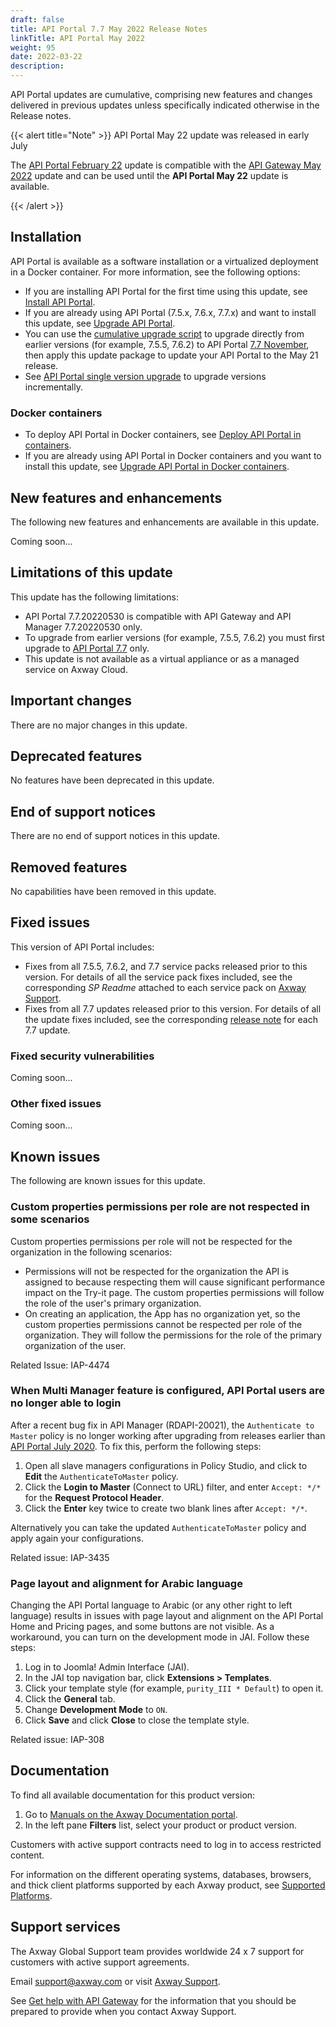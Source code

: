 ```yaml
---
draft: false
title: API Portal 7.7 May 2022 Release Notes
linkTitle: API Portal May 2022
weight: 95
date: 2022-03-22
description: 
---
```

API Portal updates are cumulative, comprising new features and changes delivered in previous updates unless specifically indicated otherwise in the Release notes.

{{< alert title="Note" >}}
API Portal May 22 update was released in early July

The [API Portal February 22](/docs/apim_relnotes/20220228_apip_relnotes/) update is compatible with the [API Gateway May 2022](/docs/apim_relnotes/20220530_apimgr_relnotes/) update and can be used until the **API Portal May 22** update is available.

{{< /alert >}}

## Installation

API Portal is available as a software installation or a virtualized deployment in a Docker container. For more information, see the following options:

* If you are installing API Portal for the first time using this update, see [Install API Portal](/docs/apim_installation/apiportal_install/).
* If you are already using API Portal (7.5.x, 7.6.x, 7.7.x) and want to install this update, see [Upgrade API Portal](/docs/apim_installation/apiportal_install/upgrade_automatic/).
* You can use the [cumulative upgrade script](/docs/apim_installation/apiportal_install/upgrade_automatic/#upgrade-api-portal-using-the-cumulative-upgrade-script) to upgrade directly from earlier versions (for example, 7.5.5, 7.6.2) to API Portal [7.7 November](/docs/apim_relnotes/20201130_apip_relnotes/), then apply this update package to update your API Portal to the May 21 release.
* See [API Portal single version upgrade](/docs/apim_installation/apiportal_install/upgrade_automatic/#upgrade-from-api-portal-7-6-2) to upgrade versions incrementally.

### Docker containers

* To deploy API Portal in Docker containers, see [Deploy API Portal in containers](/docs/apim_installation/apiportal_docker/docker_portal_upgrade/).
* If you are already using API Portal in Docker containers and you want to install this update, see [Upgrade API Portal in Docker containers](/docs/apim_installation/apiportal_docker/docker_portal_upgrade/).

## New features and enhancements

The following new features and enhancements are available in this update.

Coming soon...

## Limitations of this update

This update has the following limitations:

* API Portal 7.7.20220530 is compatible with API Gateway and API Manager 7.7.20220530 only.
* To upgrade from earlier versions (for example, 7.5.5, 7.6.2) you must first upgrade to [API Portal 7.7](/docs/apim_relnotes/201904_release/apip_relnotes/) only.
* This update is not available as a virtual appliance or as a managed service on Axway Cloud.

## Important changes

<!-- It is important, especially when upgrading from an earlier version, to be aware of the following changes in the behavior or operation of the product in this update.. -->

There are no major changes in this update.

## Deprecated features

No features have been deprecated in this update.

<!-- As part of our software development life cycle we constantly review our API Management offering. As part of this update, the following capabilities have been deprecated-->

## End of support notices

There are no end of support notices in this update.

## Removed features

<!-- To stay current and align our offerings with customer demand and best practices, Axway might discontinue support for some capabilities. As part of this review, the following features have been removed: -->

No capabilities have been removed in this update.

## Fixed issues

This version of API Portal includes:

* Fixes from all 7.5.5, 7.6.2, and 7.7 service packs released prior to this version. For details of all the service pack fixes included, see the corresponding *SP Readme* attached to each service pack on [Axway Support](https://support.axway.com).
* Fixes from all 7.7 updates released prior to this version. For details of all the update fixes included, see the corresponding [release note](/docs/apim_relnotes/) for each 7.7 update.

### Fixed security vulnerabilities

Coming soon...

### Other fixed issues

Coming soon...

## Known issues

The following are known issues for this update.

### Custom properties permissions per role are not respected in some scenarios

Custom properties permissions per role will not be respected for the organization in the following scenarios:

* Permissions will not be respected for the organization the API is assigned to because respecting them will cause significant performance impact on the Try-it page. The custom properties permissions will follow the role of the user's primary organization.
* On creating an application, the App has no organization yet, so the custom properties permissions cannot be respected per role of the organization. They will follow the permissions for the role of the primary organization of the user.

Related Issue: IAP-4474

### When Multi Manager feature is configured, API Portal users are no longer able to login

After a recent bug fix in API Manager (RDAPI-20021), the `Authenticate to Master` policy is no longer working after upgrading from releases earlier than [API Portal July 2020](/docs/apim_relnotes/20200730_apip_relnotes/). To fix this, perform the following steps:

1. Open all slave managers configurations in Policy Studio, and click to **Edit** the `AuthenticateToMaster` policy.
2. Click the **Login to Master** (Connect to URL) filter, and enter `Accept: */*` for the **Request Protocol Header**.
3. Click the **Enter** key twice to create two blank lines after `Accept: */*`.

Alternatively you can take the updated `AuthenticateToMaster` policy and apply again your configurations.

Related issue: IAP-3435

### Page layout and alignment for Arabic language

Changing the API Portal language to Arabic (or any other right to left language) results in issues with page layout and alignment on the API Portal Home and Pricing pages, and some buttons are not visible. As a workaround, you can turn on the development mode in JAI. Follow these steps:

1. Log in to Joomla! Admin Interface (JAI).
2. In the JAI top navigation bar, click **Extensions > Templates**.
3. Click your template style (for example, `purity_III * Default`) to open it.
4. Click the **General** tab.
5. Change **Development Mode** to `ON`.
6. Click **Save** and click **Close** to close the template style.

Related issue: IAP-308

## Documentation

To find all available documentation for this product version:

1. Go to [Manuals on the Axway Documentation portal](https://docs.axway.com/bundle).
2. In the left pane **Filters** list, select your product or product version.

Customers with active support contracts need to log in to access restricted content.

For information on the different operating systems, databases, browsers, and thick client platforms supported by each Axway product, see [Supported Platforms](https://docs.axway.com/bundle/Axway_Products_SupportedPlatforms_allOS_en).

## Support services

The Axway Global Support team provides worldwide 24 x 7 support for customers with active support agreements.

Email [support@axway.com](mailto:support@axway.com) or visit [Axway Support](https://support.axway.com/).

See [Get help with API Gateway](/docs/apim_administration/apigtw_admin/trblshoot_get_help/) for the information that you should be prepared to provide when you contact Axway Support.
